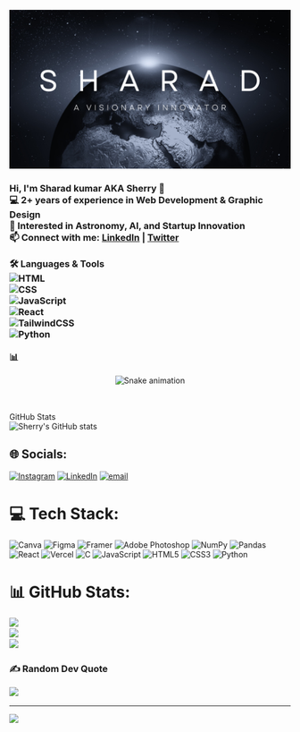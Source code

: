 ![cover img](./cover.png)
### Hi, I'm Sharad kumar AKA Sherry 👋  <br>💻 2+ years of experience in Web Development & Graphic Design  <br>🌌 Interested in Astronomy, AI, and Startup Innovation  <br>📫 Connect with me: [LinkedIn](https://linkedin.com/in/your-profile) | [Twitter](https://twitter.com/your-handle)<br><br>🛠️ Languages & Tools  <br>![HTML](https://img.shields.io/badge/HTML-239120?style=flat&logo=html5)<br>![CSS](https://img.shields.io/badge/CSS-1572B6?style=flat&logo=css3)<br>![JavaScript](https://img.shields.io/badge/JavaScript-F7DF1E?style=flat&logo=javascript)<br>![React](https://img.shields.io/badge/React-20232A?style=flat&logo=react)<br>![TailwindCSS](https://img.shields.io/badge/TailwindCSS-38B2AC?style=flat&logo=tailwind-css)<br>![Python](https://img.shields.io/badge/Python-3776AB?style=flat&logo=python)<br><br>📊 

<div align="center">
  <img src="https://profile-readme-generator.com/assets/snake.svg" alt="Snake animation" />
</div>

<br>
<br>


GitHub Stats  <br>![Sherry's GitHub stats](https://github-readme-stats.vercel.app/api?username=shaj001&show_icons=true&theme=radical)<br>


## 🌐 Socials:
[![Instagram](https://img.shields.io/badge/Instagram-%23E4405F.svg?logo=Instagram&logoColor=white)](www.instagram.com/sherry.keos ) [![LinkedIn](https://img.shields.io/badge/LinkedIn-%230077B5.svg?logo=linkedin&logoColor=white)](https://linkedin.com/in/www.linkedin.com/in/sharad--kumar) [![email](https://img.shields.io/badge/Email-D14836?logo=gmail&logoColor=white)](mailto:sharad93100@gmail.com) 

# 💻 Tech Stack:
![Canva](https://img.shields.io/badge/Canva-%2300C4CC.svg?style=for-the-badge&logo=Canva&logoColor=white) ![Figma](https://img.shields.io/badge/figma-%23F24E1E.svg?style=for-the-badge&logo=figma&logoColor=white) ![Framer](https://img.shields.io/badge/Framer-black?style=for-the-badge&logo=framer&logoColor=blue) ![Adobe Photoshop](https://img.shields.io/badge/adobe%20photoshop-%2331A8FF.svg?style=for-the-badge&logo=adobe%20photoshop&logoColor=white) ![NumPy](https://img.shields.io/badge/numpy-%23013243.svg?style=for-the-badge&logo=numpy&logoColor=white) ![Pandas](https://img.shields.io/badge/pandas-%23150458.svg?style=for-the-badge&logo=pandas&logoColor=white) ![React](https://img.shields.io/badge/react-%2320232a.svg?style=for-the-badge&logo=react&logoColor=%2361DAFB) ![Vercel](https://img.shields.io/badge/vercel-%23000000.svg?style=for-the-badge&logo=vercel&logoColor=white) ![C](https://img.shields.io/badge/c-%2300599C.svg?style=for-the-badge&logo=c&logoColor=white) ![JavaScript](https://img.shields.io/badge/javascript-%23323330.svg?style=for-the-badge&logo=javascript&logoColor=%23F7DF1E) ![HTML5](https://img.shields.io/badge/html5-%23E34F26.svg?style=for-the-badge&logo=html5&logoColor=white) ![CSS3](https://img.shields.io/badge/css3-%231572B6.svg?style=for-the-badge&logo=css3&logoColor=white) ![Python](https://img.shields.io/badge/python-3670A0?style=for-the-badge&logo=python&logoColor=ffdd54)
# 📊 GitHub Stats:
![](https://github-readme-stats.vercel.app/api?username=shaj001&theme=dark&hide_border=false&include_all_commits=false&count_private=false)<br/>
![](https://nirzak-streak-stats.vercel.app/?user=shaj001&theme=dark&hide_border=false)<br/>
![](https://github-readme-stats.vercel.app/api/top-langs/?username=shaj001&theme=dark&hide_border=false&include_all_commits=false&count_private=false&layout=compact)

### ✍️ Random Dev Quote
![](https://quotes-github-readme.vercel.app/api?type=horizontal&theme=radical)

---
[![](https://visitcount.itsvg.in/api?id=shaj001&icon=0&color=0)](https://visitcount.itsvg.in)

<!-- Proudly created with GPRM ( https://gprm.itsvg.in ) -->

